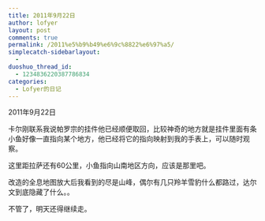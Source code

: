 ```yaml
---
title: 2011年9月22日
author: lofyer
layout: post
comments: true
permalink: /2011%e5%b9%b49%e6%9c%8822%e6%97%a5/
simplecatch-sidebarlayout:
  - 
duoshuo_thread_id:
  - 1234836220387786834
categories:
  - Lofyer的日记
---
```

2011年9月22日

卡尔刚联系我说帕罗宗的挂件他已经顺便取回，比较神奇的地方就是挂件里面有条小鱼好像一直指向某个地方，他已经将它的指向映射到我的手表上，可以随时观察。

这里距拉萨还有60公里，小鱼指向山南地区方向，应该是那里吧。

改造的全息地图放大后我看到的尽是山峰，偶尔有几只羚羊雪豹什么都路过，达尔文到底隐藏了什么。。

不管了，明天还得继续走。